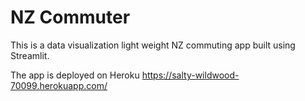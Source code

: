 # NZ Commuter

This is a data visualization light weight NZ commuting app built using Streamlit.

The app is deployed on Heroku
https://salty-wildwood-70099.herokuapp.com/
